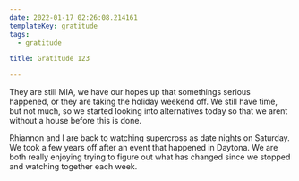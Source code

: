 ```yaml
---
date: 2022-01-17 02:26:08.214161
templateKey: gratitude
tags:
  - gratitude

title: Gratitude 123

---
```


They are still MIA, we have our hopes up that somethings serious happened, or
they are taking the holiday weekend off.  We still have time, but not much, so
we started looking into alternatives today so that we arent without a house
before this is done.

Rhiannon and I are back to watching supercross as date nights on Saturday.  We
took a few years off after an event that happened in Daytona.  We are both
really enjoying trying to figure out what has changed since we stopped and
watching together each week.
